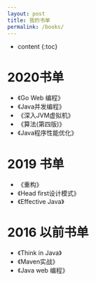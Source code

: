 ```yaml
---
layout: post
title: 我的书单
permalink: /books/
---
```


* content
{:toc}


# 2020书单

+ 《Go Web 编程》
+ 《Java并发编程》
+ 《深入JVM虚拟机》
+ 《算法(第四版)》
+ 《Java程序性能优化》

# 2019 书单  

+ 《重构》
+ 《Head first设计模式》
+ 《Effective Java》

# 2016 以前书单  
+ 《Think in Java》
+ 《Maven实战》
+ 《Java web 编程》
